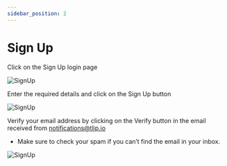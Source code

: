 ```yaml
---
sidebar_position: 2
---
```


# Sign Up

Click on the Sign Up login page

![SignUp](/img/userGuide/su1.png)

Enter the required details and click on the Sign Up button

![SignUp](/img/userGuide/su2.png)

Verify your email address by clicking on the Verify button in the email received from notifications@tlip.io

- Make sure to check your spam if you can’t find the email in your inbox.

![SignUp](/img/userGuide/su3.png)


